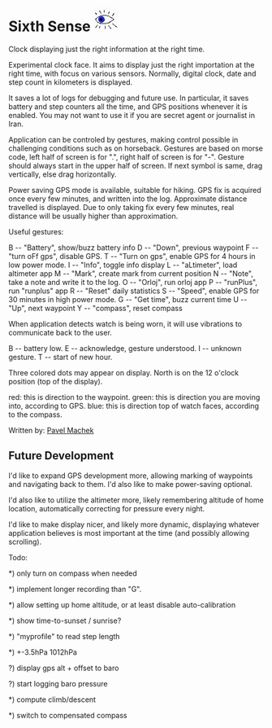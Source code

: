 # Sixth Sense ![](app.png)

Clock displaying just the right information at the right time.

Experimental clock face. It aims to display just the right importation
at the right time, with focus on various sensors. Normally, digital
clock, date and step count in kilometers is displayed.

It saves a lot of logs for debugging and future use. In particular, it
saves battery and step counters all the time, and GPS positions
whenever it is enabled. You may not want to use it if you are secret
agent or journalist in Iran.

Application can be controled by gestures, making control possible in
challenging conditions such as on horseback. Gestures are based on
morse code, left half of screen is for ".", right half of screen is
for "-". Gesture should always start in the upper half of screen. If
next symbol is same, drag vertically, else drag horizontally.

Power saving GPS mode is available, suitable for hiking. GPS fix is
acquired once every few minutes, and written into the log. Approximate
distance travelled is displayed. Due to only taking fix every few
minutes, real distance will be usually higher than approximation.

Useful gestures:

 B -- "Battery", show/buzz battery info
D -- "Down", previous waypoint
F -- "turn oFf gps", disable GPS.
T -- "Turn on gps", enable GPS for 4 hours in low power mode.
I -- "Info", toggle info display
 L -- "aLtimeter", load altimeter app
M -- "Mark", create mark from current position
N -- "Note", take a note and write it to the log.
 O -- "Orloj", run orloj app
 P -- "runPlus", run "runplus" app
R -- "Reset" daily statistics
S -- "Speed", enable GPS for 30 minutes in high power mode.
 G -- "Get time", buzz current time
U -- "Up", next waypoint
Y -- "compass", reset compass

When application detects watch is being worn, it will use vibrations
to communicate back to the user.

B -- battery low.
E -- acknowledge, gesture understood.
I -- unknown gesture.
T -- start of new hour.

Three colored dots may appear on display. North is on the 12 o'clock
position (top of the display).

red: this is direction to the waypoint.
green: this is direction you are moving into, according to GPS.
blue: this is direction top of watch faces, according to the compass.

Written by: [Pavel Machek](https://github.com/pavelmachek)

## Future Development

I'd like to expand GPS development more, allowing marking of waypoints
and navigating back to them. I'd also like to make power-saving
optional.

I'd also like to utilize the altimeter more, likely remembering
altitude of home location, automatically correcting for pressure every
night.

I'd like to make display nicer, and likely more dynamic, displaying
whatever application believes is most important at the time (and
possibly allowing scrolling).

Todo:

*) only turn on compass when needed

*) implement longer recording than "G".

*) allow setting up home altitude, or at least disable auto-calibration

*) show time-to-sunset / sunrise?

*) "myprofile" to read step length

*) +-3.5hPa 1012hPa

?) display gps alt + offset to baro

?) start logging baro pressure

*) compute climb/descent

*) switch to compensated compass
